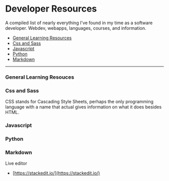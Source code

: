 # Developer Resources 
A compiled list of nearly everything I've found in my time as a software developer. Webdev, webapps, languages, courses, and information. 
 
 

 - [General Learning Resources](###20General%20Learning%20Resources)
 - [Css and Sass](###Css%20and%20Sass)
 - [Javascript](###Javascript)
 - [Python](###Python)
 - [Markdown](###Markdown)
---

### General Learning Resouces


### Css and Sass
CSS stands for Cascading Style Sheets, perhaps the only programming language with a name that actual gives information on what it does besides HTML. 




### Javascript

### Python

### Markdown
Live editor

 - [https://stackedit.io/](https://stackedit.io/)
